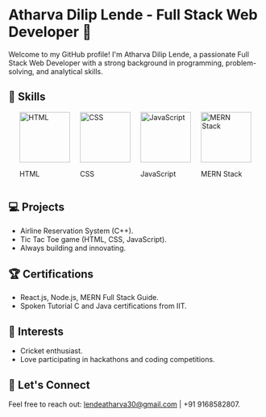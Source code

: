 # Atharva Dilip Lende - Full Stack Web Developer 👋

Welcome to my GitHub profile! I'm Atharva Dilip Lende, a passionate Full Stack Web Developer with a strong background in programming, problem-solving, and analytical skills.

## 🚀 Skills

<div style="display: flex; width: 100%; gap: 20px; justify-content: center; flex-wrap: nowrap;">
  <div>
    <img src="https://picsum.photos/100" alt="HTML" style="width: 100px;">
    <p>HTML</p>
  </div>
  <div>
    <img src="https://picsum.photos/101" alt="CSS" style="width: 100px;">
    <p>CSS</p>
  </div>
  <div>
    <img src="https://picsum.photos/102" alt="JavaScript" style="width: 100px;">
    <p>JavaScript</p>
  </div>
  <div>
    <img src="https://picsum.photos/103" alt="MERN Stack" style="width: 100px;">
    <p>MERN Stack</p>
  </div>
</div>


## 💻 Projects

- Airline Reservation System (C++).
- Tic Tac Toe game (HTML, CSS, JavaScript).
- Always building and innovating.

## 🏆 Certifications

- React.js, Node.js, MERN Full Stack Guide.
- Spoken Tutorial C and Java certifications from IIT.

## 🏏 Interests

- Cricket enthusiast.
- Love participating in hackathons and coding competitions.

## 📧 Let's Connect

Feel free to reach out: lendeatharva30@gmail.com | +91 9168582807.

